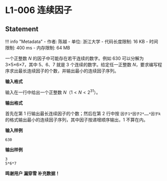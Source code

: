 
# L1-006 连续因子

## Statement

!!! info "Metadata"
    - 作者: 陈越
    - 单位: 浙江大学
    - 代码长度限制: 16 KB
    - 时间限制: 400 ms
    - 内存限制: 64 MB

一个正整数 $N$ 的因子中可能存在若干连续的数字。例如 630 可以分解为 3$\times$5$\times$6$\times$7，其中 5、6、7 就是 3 个连续的数字。给定任一正整数 $N$，要求编写程序求出最长连续因子的个数，并输出最小的连续因子序列。

**输入格式**

输入在一行中给出一个正整数 $N$（$1<N<2^{31}$）。

**输出格式**

首先在第 1 行输出最长连续因子的个数；然后在第 2 行中按 `因子1*因子2*……*因子k` 的格式输出最小的连续因子序列，其中因子按递增顺序输出，1 不算在内。

**输入样例**
```plaintext
630

```

**输出样例**
```plaintext
3
5*6*7

```

**鸣谢用户 漏穿雪 补充数据！**

